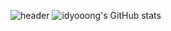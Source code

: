 ![header](https://capsule-render.vercel.app/api?type=waving&color=0:70c1ff,100:c8f71d&text=Dayoung%20Lee%20&animation=&fontSize=70&fontAlignY=40&fontAlign=50&height=250)
![idyooong's GitHub stats](https://github-readme-stats.vercel.app/api?username=idyooong&show_icons=true&theme=radical)

<!--
**idyooong/idyooong** is a ✨ _special_ ✨ repository because its `README.md` (this file) appears on your GitHub profile.

Here are some ideas to get you started:

- 🔭 I’m currently working on ...
- 🌱 I’m currently learning ...
- 👯 I’m looking to collaborate on ...
- 🤔 I’m looking for help with ...
- 💬 Ask me about ...
- 📫 How to reach me: ...
- 😄 Pronouns: ...
- ⚡ Fun fact: ...
-->
